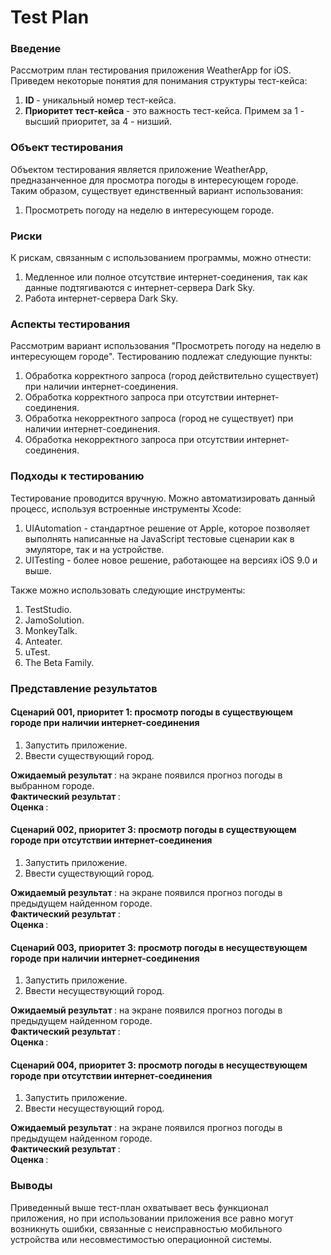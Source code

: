 # Test Plan

<h3> Введение </h3>
Рассмотрим план тестирования приложения WeatherApp for iOS. Приведем некоторые понятия для понимания структуры тест-кейса:

1. <b> ID </b> - уникальный номер тест-кейса.
2. <b> Приоритет тест-кейса </b> - это важность тест-кейса. Примем за 1 - высший приоритет, за 4 - низший.

<h3> Объект тестирования </h3>
Объектом тестирования является приложение WeatherApp, предназанченное для просмотра погоды в интересующем городе. Таким образом, существует единственный вариант использования: 

1. Просмотреть погоду на неделю в интересующем городе.

<h3> Риски </h3> 
К рискам, связанным с использованием программы, можно отнести: 

1. Медленное или полное отсутствие интернет-соединения, так как данные подтягиваются с интернет-сервера Dark Sky.
2. Работа интернет-сервера Dark Sky.

<h3> Аспекты тестирования </h3>
Рассмотрим вариант использования "Просмотреть погоду на неделю в интересующем городе". Тестированию подлежат следующие пункты:

1. Обработка корректного запроса (город действительно существует) при наличии интернет-соединения.
2. Обработка корректного запроса при отсутствии интернет-соединения.
3. Обработка некорректного запроса (город не существует) при наличии интернет-соединения.
4. Обработка некорректного запроса при отсутствии интернет-соединения.


<h3> Подходы к тестированию </h3>

Тестирование проводится вручную. Можно автоматизировать данный процесс, используя встроенные инструменты Xcode:

1. UIAutomation - стандартное решение от Apple, которое позволяет выполнять написанные на JavaScript тестовые сценарии как в эмуляторе, так и на устройстве.
2. UITesting - более новое решение, работающее на версиях iOS 9.0 и выше. 

Также можно использовать следующие инструменты: 

1. TestStudio.
2. JamoSolution.
3. MonkeyTalk.
4. Anteater.
5. uTest.
6. The Beta Family.

<h3> Представление результатов </h3>

<h4> Сценарий 001, приоритет 1: просмотр погоды в существующем городе при наличии интернет-соединения </h4>

1. Запустить приложение. 
2. Ввести существующий город.

<b> Ожидаемый результат </b>: на экране появился прогноз погоды в выбранном городе. <br>
<b> Фактический результат </b>: <br>
<b> Оценка </b>: <br>

<h4> Сценарий 002, приоритет 3: просмотр погоды в существующем городе при отсутствии интернет-соединения </h4>

1. Запустить приложение. 
2. Ввести существующий город.

<b> Ожидаемый результат </b>: на экране появился прогноз погоды в предыдущем найденном городе. <br>
<b> Фактический результат </b>: <br>
<b> Оценка </b>: <br>

<h4> Сценарий 003, приоритет 3: просмотр погоды в несуществующем городе при наличии интернет-соединения </h4>

1. Запустить приложение. 
2. Ввести несуществующий город.

<b> Ожидаемый результат </b>: на экране появился прогноз погоды в предыдущем найденном городе. <br>
<b> Фактический результат </b>: <br>
<b> Оценка </b>: <br>

<h4> Сценарий 004, приоритет 3: просмотр погоды в несуществующем городе при отсутствии интернет-соединения </h4>

1. Запустить приложение. 
2. Ввести несуществующий город.

<b> Ожидаемый результат </b>: на экране появился прогноз погоды в предыдущем найденном городе. <br>
<b> Фактический результат </b>: <br>
<b> Оценка </b>: <br>

<h3> Выводы </h3> 
Приведенный выше тест-план охватывает весь функционал приложения, но при использовании приложения все равно могут возникнуть ошибки, связанные с неисправностью мобильного устройства или несовместимостью операционной системы.
